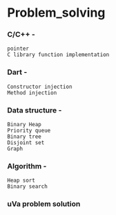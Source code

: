 # Problem_solving

### C/C++ -
    pointer
    C library function implementation
    
### Dart -
    Constructor injection
    Method injection
    
### Data structure -
    Binary Heap
    Priority queue
    Binary tree
    Disjoint set
    Graph
### Algorithm -
    Heap sort
    Binary search
    
### uVa problem solution 
